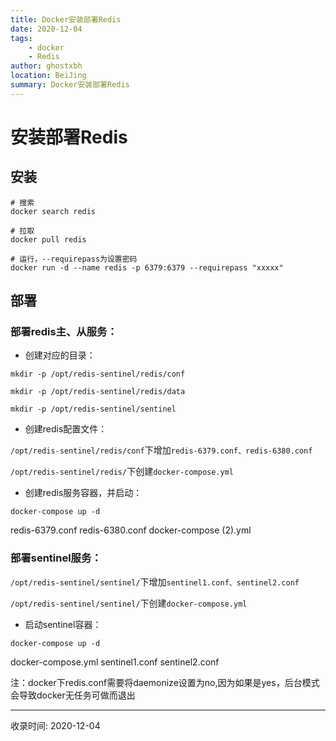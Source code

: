 ```yaml
---
title: Docker安装部署Redis
date: 2020-12-04
tags:
    - docker
    - Redis
author: ghostxbh
location: BeiJing
summary: Docker安装部署Redis
---
```

# 安装部署Redis

## 安装
```shell script
# 搜索
docker search redis

# 拉取
docker pull redis

# 运行，--requirepass为设置密码
docker run -d --name redis -p 6379:6379 --requirepass "xxxxx"
```


## 部署

### 部署redis主、从服务：

- 创建对应的目录：
```shell script
mkdir -p /opt/redis-sentinel/redis/conf

mkdir -p /opt/redis-sentinel/redis/data

mkdir -p /opt/redis-sentinel/sentinel
```


- 创建redis配置文件：

`/opt/redis-sentinel/redis/conf`下增加`redis-6379.conf、redis-6380.conf`

`/opt/redis-sentinel/redis/`下创建`docker-compose.yml`

- 创建redis服务容器，并启动：

```shell script
docker-compose up -d
```
redis-6379.conf
redis-6380.conf
docker-compose (2).yml

### 部署sentinel服务：

`/opt/redis-sentinel/sentinel/`下增加`sentinel1.conf、sentinel2.conf`

`/opt/redis-sentinel/sentinel/`下创建`docker-compose.yml`

- 启动sentinel容器：
```shell script
docker-compose up -d
```
docker-compose.yml
sentinel1.conf
sentinel2.conf

注：docker下redis.conf需要将daemonize设置为no,因为如果是yes，后台模式会导致docker无任务可做而退出

---
收录时间: 2020-12-04

<Vssue :title="$title" />